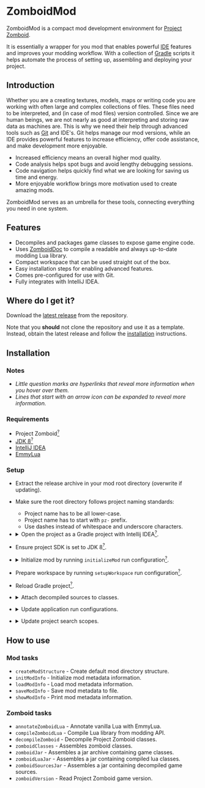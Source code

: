 # ZomboidMod

ZomboidMod is a compact mod development environment for [Project Zomboid](https://projectzomboid.com/blog/).

It is essentially a wrapper for you mod that enables powerful [IDE](https://en.wikipedia.org/wiki/Integrated_development_environment) features and improves your modding workflow. With a collection of [Gradle](https://gradle.org/) scripts it helps automate the process of setting up, assembling and deploying your project.

## Introduction

Whether you are a creating textures, models, maps or writing code you are working with often large and complex collections of files. These files need to be interpreted, and (in case of mod files) version controlled. Since we are human beings, we are not nearly as good at interpreting and storing raw data as machines are. This is why we need their help through advanced tools such as [Git](https://git-scm.com/) and IDE's. Git helps manage our mod versions, while an IDE provides powerful features to increase efficiency, offer code assistance, and make development more enjoyable.

- Increased efficiency means an overall higher mod quality.  
- Code analysis helps spot bugs and avoid lengthy debugging sessions. 
- Code navigation helps quickly find what we are looking for saving us time and energy.
- More enjoyable workflow brings more motivation used to create amazing mods.

ZomboidMod serves as an umbrella for these tools, connecting everything you need in one system.

## Features

- Decompiles and packages game classes to expose game engine code.
- Uses [ZomboidDoc](https://github.com/yooksi/pz-zdoc/) to compile a readable and always up-to-date modding Lua library.
- Compact workspace that can be used straight out of the box.
- Easy installation steps for enabling advanced features.
- Comes pre-configured for use with Git. 
- Fully integrates with IntelliJ IDEA.

## Where do I get it?

Download the [latest release](https://github.com/real-coco-labs/pz-zmod/releases/latest) from the repository.

Note that you **should** not clone the repository and use it as a template.
Instead, obtain the latest release and follow the [installation](#installation) instructions. 

## Installation

### Notes

- *Little question marks are hyperlinks that reveal more information when you hover over them.*
- *Lines that start with an arrow icon can be expanded to reveal more information.*

### Requirements

- Project Zomboid[<sup>?</sup>](#requirements "tested with 41.50-IWBUMS")
- [JDK 8](https://adoptopenjdk.net/?variant=openjdk8&jvmVariant=hotspot)[<sup>?</sup>](#requirements "tested with OpenJDK 1.8.0_282")
- [IntelliJ IDEA](https://www.jetbrains.com/idea/)
- [EmmyLua](https://plugins.jetbrains.com/plugin/9768-emmylua)

### Setup

- Extract the release archive in your mod root directory (overwrite if updating).

- Make sure the root directory follows project naming standards:
  
  - Project name has to be all lower-case.
  - Project name has to start with `pz-` prefix.
  - Use dashes instead of whitespace and underscore characters.
  
- <details>
	<summary>Open the project as a Gradle project with Intellij IDEA<a href="https://www.jetbrains.com/help/idea/gradle.html#gradle_import_project_start"><sup>?</sup></a>.</summary>
	<br><img src="./media/open_project.png" width=75%/>
	<br><img src="./media/load_gradle_project.png" width=40%/>
</details>

- Ensure project SDK is set to JDK 8[<sup>?</sup>](https://www.jetbrains.com/help/idea/sdk.html#change-project-sdk).

- <details>
	<summary>Initialize mod by running <code>initializeMod</code> run configuration<a href="https://www.jetbrains.com/help/idea/run-debug-configuration.html"><sup>?</sup></a>.</summary>
	<br><img src="./media/init_mod.gif" width=65%/>
  </details>

- Prepare workspace by running `setupWorkspace` run configuration[<sup>?</sup>](https://www.jetbrains.com/help/idea/run-debug-configuration.html).

- Reload Gradle project[<sup>?</sup>](https://www.jetbrains.com/help/idea/work-with-gradle-projects.html#gradle_refresh_project).

- <details>
	<summary>Attach decompiled sources to classes.</summary>
	<br/><img src="./media/module_dependencies.png" width=100%/>
	<br/><br/><img src="./media/module_library.png" width=65%/>
</details>

- <details>
	<summary>Update application run configurations.</summary>
	<p>Set application configurations module field to <code>&ltmod_id&gt.main</code>. For example if your mod ID was <code>awesome-mod</code> you would set the module field to <code>awesome-mod.main</code>.</p>
	<br/><img src="./media/update_run_configs.png" width=100%/>
</details>

- <details>
	<summary>Update project search scopes.</summary>
	<p>Navigate to <code>File -> Settings -> Appearance & Behaviour -> Scopes</code> and update all search scope module references to match your project module. For example if your mod ID was <code>awesome-mod</code> you would set the module field to <code>awesome-mod.media</code>.</p>
	<br/><img src="./media/project_search_scopes.png" width=100%/>
</details>

## How to use

### Mod tasks

- `createModStructure` - Create default mod directory structure.
- `initModInfo` - Initialize mod metadata information.
- `loadModInfo` - Load mod metadata information.
- `saveModInfo` - Save mod metadata to file.
- `showModInfo` - Print mod metadata information.

### Zomboid tasks

- `annotateZomboidLua` - Annotate vanilla Lua with EmmyLua.
- `compileZomboidLua` - Compile Lua library from modding API.
- `decompileZomboid` - Decompile Project Zomboid classes.
- `zomboidClasses` - Assembles zomboid classes.
- `zomboidJar` - Assembles a jar archive containing game classes.
- `zomboidLuaJar` - Assembles a jar containing compiled lua classes.
- `zomboidSourcesJar` - Assembles a jar containing decompiled game sources.
- `zomboidVersion` - Read Project Zomboid game version.